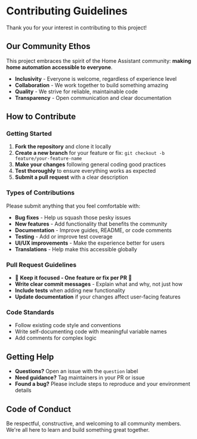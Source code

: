 # Contributing Guidelines

Thank you for your interest in contributing to this project! 

## Our Community Ethos

This project embraces the spirit of the Home Assistant community: **making home automation accessible to everyone**.

- **Inclusivity** - Everyone is welcome, regardless of experience level
- **Collaboration** - We work together to build something amazing
- **Quality** - We strive for reliable, maintainable code
- **Transparency** - Open communication and clear documentation

## How to Contribute

### Getting Started

1. **Fork the repository** and clone it locally
2. **Create a new branch** for your feature or fix: `git checkout -b feature/your-feature-name`
3. **Make your changes** following general coding good practices
4. **Test thoroughly** to ensure everything works as expected
5. **Submit a pull request** with a clear description

### Types of Contributions

Please submit anything that you feel comfortable with:

- **Bug fixes** - Help us squash those pesky issues
- **New features** - Add functionality that benefits the community
- **Documentation** - Improve guides, README, or code comments
- **Testing** - Add or improve test coverage
- **UI/UX improvements** - Make the experience better for users
- **Translations** - Help make this accessible globally

### Pull Request Guidelines

- 🔴 **Keep it focused - One feature or fix per PR** 🔴
- **Write clear commit messages** - Explain what and why, not just how
- **Include tests** when adding new functionality
- **Update documentation** if your changes affect user-facing features

### Code Standards

- Follow existing code style and conventions
- Write self-documenting code with meaningful variable names
- Add comments for complex logic

## Getting Help

- **Questions?** Open an issue with the `question` label
- **Need guidance?** Tag maintainers in your PR or issue
- **Found a bug?** Please include steps to reproduce and your environment details

## Code of Conduct

Be respectful, constructive, and welcoming to all community members. We're all here to learn and build something great together.


